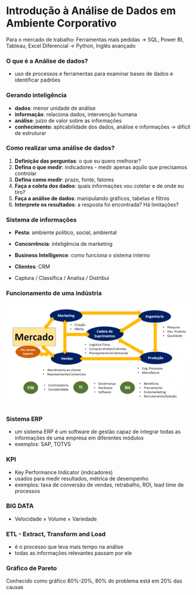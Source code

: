 # Introdução à Análise de Dados em Ambiente Corporativo

Para o mercado de trabalho:
Ferramentas mais pedidas -> SQL, Power BI, Tableau, Excel
Diferencial -> Python, Inglês avançado

### O que é a Análise de dados?
- uso de processos e ferramentas para examinar bases de dados e identificar padrões

### Gerando inteligência
- **dados**: menor unidade de análise
- **informação**: relaciona dados, intervenção humana
- **análise**: juizo de valor sobre as informações
- **conhecimento**: aplicabilidade dos dados, análise e informações -> difícil de estruturar

### Como realizar uma análise de dados?

1. **Definição das perguntas**: o que eu quero melhorar?
2. **Defina o que medir**: indicadores - medir apenas aquilo que precisamos controlar
3. **Defina como medir**: prazo, fonte, fatores
4. **Faça a coleta dos dados**: quais informações vou coletar e de onde eu tiro?
5. **Faça a análise de dados**: manipulando gráficos, tabelas e filtros
6. **Interprete os resultados**: a resposta foi encontrada? Há limitações?

### Sistema de informações

- **Pesta**: ambiente político, social, ambiental
- **Concorrência**: inteligência de marketing
- **Business Intelligence**: como funciona o sistema interno
- **Clientes**: CRM

- Captura / Classifica / Analisa / Distribui

### Funcionamento de uma indústria

![funcionamento de uma indústria](images/funcionamentoIndustria.png)

### Sistema ERP

- um sistema ERP é um software de gestão capaz de integrar todas as informações de uma empresa em diferentes módulos
- exemplos: SAP, TOTVS

### KPI

- Key Performance Indicator (indicadores)
- usados para medir resultados, métrica de desempenho
- exemplos: taxa de conversão de vendas, retrabalho, ROI, lead time de processos

### BIG DATA

- Velocidade × Volume × Variedade

### ETL - Extract, Transform and Load
- é o processo que leva mais tempo na análise
- todas as informações relevantes passam por ele

### Gráfico de Pareto

Conhecido como gráfico 80%-20%, 80% do problema está em 20% das causas